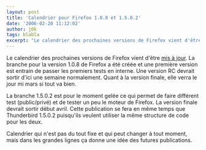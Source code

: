 ```yaml
---
layout: post
title: 'Calendrier pour Firefox 1.0.8 et 1.5.0.2'
date: '2006-02-20 11:12:02'
author: j0k
tags: blabla
excerpt: "Le calendrier des prochaines versions de Firefox vient d'être [mis à jour](http://wiki.mozilla.org/Firefox:1.5.0.2:Schedule).      \nLa branche pour la version 1.0.8 de Firefox a été créée et une première version est entrain de passer les premiers tests en interne. Une version RC devrait sortir d'ici une semaine normalement. Quant à la version finale, elle      …"
---
```


Le calendrier des prochaines versions de Firefox vient d'être [mis à jour](http://wiki.mozilla.org/Firefox:1.5.0.2:Schedule).
La branche pour la version 1.0.8 de Firefox a été créée et une première version est entrain de passer les premiers tests en interne. Une version RC devrait sortir d'ici une semaine normalement. Quant à la version finale, elle verra le jour mi mars si tout va bien.

La branche 1.5.0.2 est pour le moment gelée ce qui permet de faire différent test (public/privé) et de tester un peu le moteur de Firefox. La version finale devrait sortir début avril. Cette publication se fera en même temps que Thunderbird 1.5.0.2 puisqu'ils veulent utiliser la même structure de code pour les deux.

Calendrier qui n'est pas du tout fixe et qui peut changer à tout moment, mais dans les grandes lignes ça donne une idée des futures publications.
